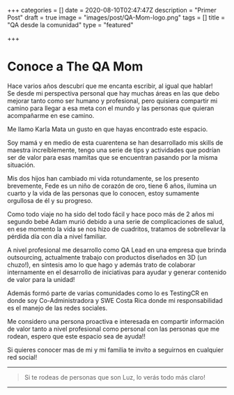 +++
categories = []
date = 2020-08-10T02:47:47Z
description = "Primer Post"
draft = true
image = "images/post/QA-Mom-logo.png"
tags = []
title = "QA desde la comunidad"
type = "featured"

+++
# Conoce a The QA Mom

Hace varios años descubrí que me encanta escribir, al igual que hablar!  
Se desde mi perspectiva personal que hay muchas áreas en las que debo mejorar tanto como ser humano y profesional, pero quisiera compartir mi camino para llegar a esa meta con el mundo y las personas que quieran acompañarme en ese camino.

Me llamo Karla Mata un gusto en que hayas encontrado este espacio.

Soy mamá y en medio de esta cuarentena se han desarrollado mis skills de maestra increíblemente, tengo una serie de tips y actividades que podrían ser de valor para esas mamitas que se encuentran pasando por la misma situación.

Mis dos hijos han cambiado mi vida rotundamente, se los presento brevemente, Fede es un niño de corazón de oro, tiene 6 años, ilumina un cuarto y la vida de las personas que lo conocen, estoy sumamente orgullosa de él y su progreso.

Como todo viaje no ha sido del todo fácil y hace poco más de 2 años mi segundo bebé Adam murió debido a una serie de complicaciones de salud, en ese momento la vida se nos hizo de cuadritos, tratamos de sobrellevar la pérdida día con día a nivel familiar.

A nivel profesional me desarrollo como QA Lead en una empresa que brinda outsourcing, actualmente trabajo con productos diseñados en 3D (un chuzo!), en síntesis amo lo que hago y además trato de colaborar internamente en el desarrollo de iniciativas para ayudar y generar contenido de valor para la unidad!

Además formó parte de varias comunidades como lo es TestingCR en donde soy Co-Administradora y SWE Costa Rica donde mi responsabilidad es el manejo de las redes sociales.

Me considero una persona proactiva e interesada en compartir información de valor tanto a nivel profesional como personal con las personas que me rodean, espero que este espacio sea de ayuda!!

Si quieres conocer mas de mi y mi familia te invito a seguirnos en cualquier red social!

<hr>

> Si te rodeas de personas que son Luz, lo verás todo más claro!

<hr>